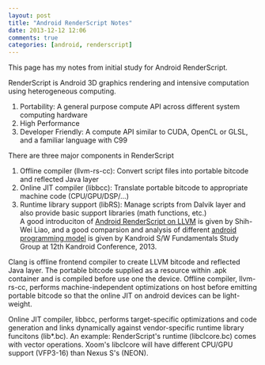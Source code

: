 ```yaml
---
layout: post
title: "Android RenderScript Notes"
date: 2013-12-12 12:06
comments: true
categories: [android, renderscript] 
---
```


This page has my notes from initial study for Android RenderScript.  

RenderScript is Android 3D graphics rendering and intensive computation using heterogeneous computing.  
1. Portability: A general purpose compute API across different system computing hardware  
2. High Performance  
3. Developer Friendly: A compute API similar to CUDA, OpenCL or GLSL, and a familiar language with C99  

There are three major components in RenderScript  
1. Offline compiler (llvm-rs-cc): Convert script files into portable bitcode and reflected Java layer  
2. Online JIT compiler (libbcc): Translate portable bitcode to appropriate machine code (CPU/GPU/DSP/...)  
3. Runtime library support (libRS): Manage scripts from Dalvik layer and also provide basic support libraries (math functions, etc.)  
A good introduciton of [Android RenderScript on LLVM](https://events.linuxfoundation.org/slides/2011/lfcs/lfcs2011_llvm_liao.pdf) is given by Shih-Wei Liao, and a good comparsion and analysis of different [android programming model](https://www.google.com.tw/url?sa=t&rct=j&q=&esrc=s&source=web&cd=6&cad=rja&ved=0CGEQFjAF&url=http%3A%2F%2Fwww.kandroid.org%2Fboard%2Fdata%2Fboard%2Fconference%2Ffile_in_body%2F1%2F6renderscript_2013_10_24_%25EC%2588%2598%25EC%25A0%2595.pdf&ei=ACapUtGyKoGFoQSFv4GgBQ&usg=AFQjCNGj_OC0Yl6ssx7s1EDFii2WmfLyiw&sig2=Ng96XAtyU2Zkc2o7EGbA8g) is given by Kandroid S/W Fundamentals Study Group at 12th Kandroid Conference, 2013. 

Clang is offline frontend compiler to create LLVM bitcode and reflected Java layer. The portable bitcode supplied as a resource within .apk container and is compiled before use one the device. Offline compiler, llvm-rs-cc, performs machine-independent optimizations on host before emitting portable bitcode so that the online JIT on android devices can be light-weight.

Online JIT compiler, libbcc, performs target-specific optimizations and code generation and links dynamically against vendor-specific runtime library funcitons (lib*.bc). An example: RenderScript's runtime (libclcore.bc) comes with vector operations. Xoom's libclcore will have different CPU/GPU support (VFP3-16) than Nexus S's (NEON).

